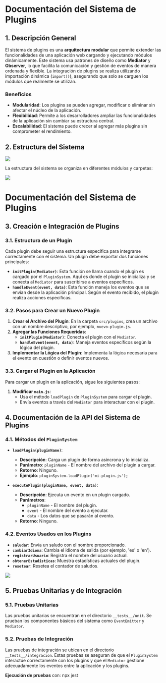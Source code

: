 
# Documentación del Sistema de Plugins

## 1. Descripción General

El sistema de plugins es una **arquitectura modular** que permite extender las funcionalidades de una aplicación web cargando y ejecutando módulos dinámicamente. Este sistema usa patrones de diseño como **Mediator** y **Observer**, lo que facilita la comunicación y gestión de eventos de manera ordenada y flexible. La integración de plugins se realiza utilizando importación dinámica (`import()`), asegurando que solo se carguen los módulos que realmente se utilizan.

### Beneficios
- **Modularidad**: Los plugins se pueden agregar, modificar o eliminar sin afectar el núcleo de la aplicación.
- **Flexibilidad**: Permite a los desarrolladores ampliar las funcionalidades de la aplicación sin cambiar su estructura central.
- **Escalabilidad**: El sistema puede crecer al agregar más plugins sin comprometer el rendimiento.

## 2. Estructura del Sistema

![](https://lh7-rt.googleusercontent.com/docsz/AD_4nXcAHoGA_Pi50d1uFXtFpu1DLuorOD48dWpO4vQ5sdBrldi7ryieE8-eFQTcw4qYufDFOTd_OTEd4J1wgFjKSZXcTHRk10X5LbR0nl6l89rQif2XlEFPQnSVDiDxlB_YhOB7ZDLJtgNtlNcVibzhtOIGU8g?key=a-9MstdKlZ5cWvVkGRr6lQ)

La estructura del sistema se organiza en diferentes módulos y carpetas:

![](https://lh7-rt.googleusercontent.com/docsz/AD_4nXc0BBRRP_vrmlMJH3LiQElEjyQ1kpzYzwfpI6v_HOI9HuYAUvVa5b76a8QY1kkaqdRabVsCTqeTMGODsZSM2gQNyn6LK9qiJ8-nWp5DpQDddLovH98_Re4iOebgc6ertZUUYrjqJ0cXU4oYPJdqZtsGb6tm?key=a-9MstdKlZ5cWvVkGRr6lQ)

# Documentación del Sistema de Plugins

## 3. Creación e Integración de Plugins

### 3.1. Estructura de un Plugin

Cada plugin debe seguir una estructura específica para integrarse correctamente con el sistema. Un plugin debe exportar dos funciones principales:

- **`initPlugin(Mediator)`**: Esta función se llama cuando el plugin es cargado por el `PluginSystem`. Aquí es donde el plugin se inicializa y se conecta al `Mediator` para suscribirse a eventos específicos.
- **`handleEvent(event, data)`**: Esta función maneja los eventos que se envían desde la aplicación principal. Según el evento recibido, el plugin realiza acciones específicas.

### 3.2. Pasos para Crear un Nuevo Plugin

1. **Crear el Archivo del Plugin**: En la carpeta `src/plugins`, crea un archivo con un nombre descriptivo, por ejemplo, `nuevo-plugin.js`.
2. **Agregar las Funciones Requeridas**:
   - **`initPlugin(Mediator)`**: Conecta el plugin con el `Mediator`.
   - **`handleEvent(event, data)`**: Maneja eventos específicos según la lógica del plugin.
3. **Implementar la Lógica del Plugin**: Implementa la lógica necesaria para el evento en cuestión o definir eventos nuevos.

### 3.3. Cargar el Plugin en la Aplicación

Para cargar un plugin en la aplicación, sigue los siguientes pasos:

1. **Modificar `main.js`**:
   - Usa el método `loadPlugin` de `PluginSystem` para cargar el plugin.
   - Envía eventos a través del `Mediator` para interactuar con el plugin.

## 4. Documentación de la API del Sistema de Plugins

### 4.1. Métodos del `PluginSystem`

- **`loadPlugin(pluginName)`**:
  - **Descripción**: Carga un plugin de forma asíncrona y lo inicializa.
  - **Parámetro**: `pluginName` - El nombre del archivo del plugin a cargar.
  - **Retorno**: Ninguno.
  - **Ejemplo**: `pluginSystem.loadPlugin('mi-plugin.js');`

- **`executePlugin(pluginName, event, data)`**:
  - **Descripción**: Ejecuta un evento en un plugin cargado.
  - **Parámetros**:
    - `pluginName` - El nombre del plugin.
    - `event` - El nombre del evento a ejecutar.
    - `data` - Los datos que se pasarán al evento.
  - **Retorno**: Ninguno.

### 4.2. Eventos Usados en los Plugins

- **`saludar`**: Envía un saludo con el nombre proporcionado.
- **`cambiarIdioma`**: Cambia el idioma de salida (por ejemplo, 'es' o 'en').
- **`registrarUsuario`**: Registra el nombre del usuario actual.
- **`obtenerEstadisticas`**: Muestra estadísticas actuales del plugin.
- **`resetear`**: Resetea el contador de saludos.


![](https://lh7-rt.googleusercontent.com/docsz/AD_4nXfDOKTsotc_WfJwZUnDabOf9pL0cjhNrjAchcDLn1ABncjsGeSvsMjNZVBoErozLnGzpdUkfBJd79BPJzEQhsGpkFpSSoCSaJHr8Urx5ggmfydYpmmDg1k_S75GXlvCsWlc2tjWP96JGhyOEgPIYy_u5VrN?key=a-9MstdKlZ5cWvVkGRr6lQ)

## 5. Pruebas Unitarias y de Integración

### 5.1. Pruebas Unitarias

Las pruebas unitarias se encuentran en el directorio `__tests__/unit`. Se prueban los componentes básicos del sistema como `EventEmitter` y `Mediator`.

### 5.2. Pruebas de Integración

Las pruebas de integración se ubican en el directorio `__tests__/integracion`. Estas pruebas se aseguran de que el `PluginSystem` interactúe correctamente con los plugins y que el `Mediator` gestione adecuadamente los eventos entre la aplicación y los plugins.

**Ejecución de pruebas** con:
npx jest
